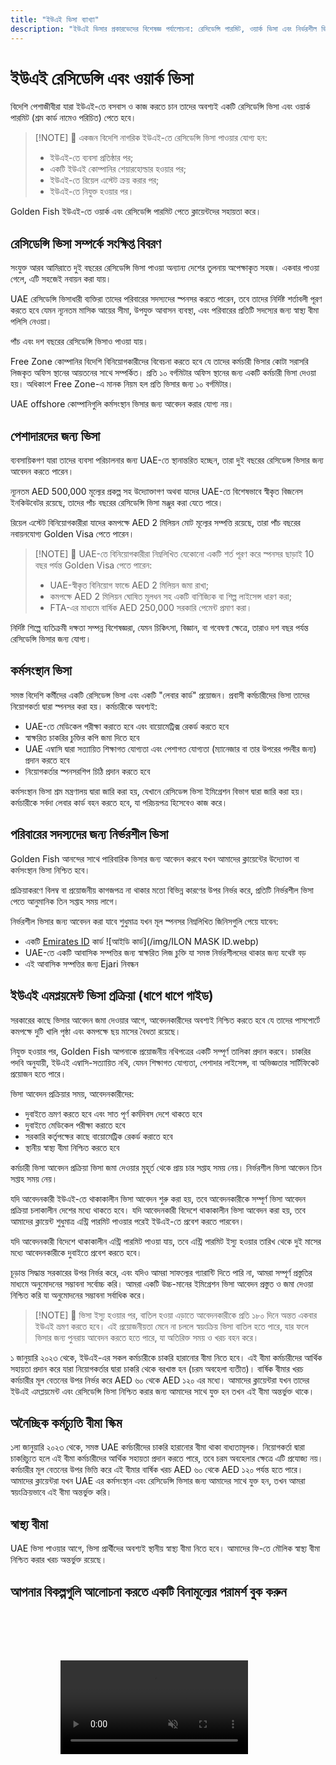 ```yaml
---
title: "ইউএই ভিসা ব্যাখ্যা"
description: "ইউএই ভিসার প্রকারভেদের বিশেষজ্ঞ পর্যালোচনা: রেসিডেন্সি পারমিট, ওয়ার্ক ভিসা এবং নির্ভরশীল ভিসা। প্রয়োজনীয়তা ও প্রক্রিয়াকরণ সম্পর্কে যা কিছু জানা দরকার।"
---
```


# ইউএই রেসিডেন্সি এবং ওয়ার্ক ভিসা

বিদেশি পেশাজীবীরা যারা ইউএই-তে বসবাস ও কাজ করতে চান তাদের অবশ্যই একটি রেসিডেন্সি ভিসা এবং ওয়ার্ক পারমিট (শ্রম কার্ড নামেও পরিচিত) পেতে হবে।

> [!NOTE] 💚 একজন বিদেশি নাগরিক ইউএই-তে রেসিডেন্সি ভিসা পাওয়ার যোগ্য হন:
>
> - ইউএই-তে ব্যবসা প্রতিষ্ঠার পর;
> - একটি ইউএই কোম্পানির শেয়ারহোল্ডার হওয়ার পর;
> - ইউএই-তে রিয়েল এস্টেট ক্রয় করার পর;
> - ইউএই-তে নিযুক্ত হওয়ার পর।

Golden Fish ইউএই-তে ওয়ার্ক এবং রেসিডেন্সি পারমিট পেতে ক্লায়েন্টদের সহায়তা করে।

## রেসিডেন্সি ভিসা সম্পর্কে সংক্ষিপ্ত বিবরণ

সংযুক্ত আরব আমিরাতে দুই বছরের রেসিডেন্সি ভিসা পাওয়া অন্যান্য দেশের তুলনায় অপেক্ষাকৃত সহজ। একবার পাওয়া গেলে, এটি সহজেই নবায়ন করা যায়।

UAE রেসিডেন্সি ভিসাধারী ব্যক্তিরা তাদের পরিবারের সদস্যদের স্পনসর করতে পারেন, তবে তাদের নির্দিষ্ট শর্তাবলী পূরণ করতে হবে যেমন ন্যূনতম মাসিক আয়ের সীমা, উপযুক্ত আবাসন ব্যবস্থা, এবং পরিবারের প্রতিটি সদস্যের জন্য স্বাস্থ্য বীমা পলিসি নেওয়া।

পাঁচ এবং দশ বছরের রেসিডেন্সি ভিসাও পাওয়া যায়।

Free Zone কোম্পানির বিদেশি বিনিয়োগকারীদের বিবেচনা করতে হবে যে তাদের কর্মচারী ভিসার কোটা সরাসরি লিজকৃত অফিস স্থানের আয়তনের সাথে সম্পর্কিত। প্রতি ১০ বর্গমিটার অফিস স্থানের জন্য একটি কর্মচারী ভিসা দেওয়া হয়। অধিকাংশ Free Zone-এ মানক নিয়ম হল প্রতি ভিসার জন্য ১০ বর্গমিটার।

UAE offshore কোম্পানিগুলি কর্মসংস্থান ভিসার জন্য আবেদন করার যোগ্য নয়।

## পেশাদারদের জন্য ভিসা

ব্যবসায়িকগণ যারা তাদের ব্যবসা পরিচালনার জন্য UAE-তে স্থানান্তরিত হচ্ছেন, তারা দুই বছরের রেসিডেন্স ভিসার জন্য আবেদন করতে পারেন।

ন্যূনতম AED 500,000 মূল্যের প্রকল্প সহ উদ্যোক্তাগণ অথবা যাদের UAE-তে বিশেষভাবে স্বীকৃত বিজনেস ইনকিউবেটর রয়েছে, তাদের পাঁচ বছরের রেসিডেন্সি ভিসা মঞ্জুর করা যেতে পারে।

রিয়েল এস্টেট বিনিয়োগকারীরা যাদের কমপক্ষে AED 2 মিলিয়ন মোট মূল্যের সম্পত্তি রয়েছে, তারা পাঁচ বছরের নবায়নযোগ্য Golden Visa পেতে পারেন।

> [!NOTE] 💚 UAE-তে বিনিয়োগকারীরা নিম্নলিখিত যেকোনো একটি শর্ত পূরণ করে স্পনসর ছাড়াই 10 বছর পর্যন্ত Golden Visa পেতে পারেন:
>
> - UAE-স্বীকৃত বিনিয়োগ ফান্ডে AED 2 মিলিয়ন জমা রাখা;
> - কমপক্ষে AED 2 মিলিয়ন ঘোষিত মূলধন সহ একটি বাণিজ্যিক বা শিল্প লাইসেন্স ধারণ করা;
> - FTA-এর মাধ্যমে বার্ষিক AED 250,000 সরকারি পেমেন্ট প্রমাণ করা।

নির্দিষ্ট শিল্পে ব্যতিক্রমী দক্ষতা সম্পন্ন বিশেষজ্ঞরা, যেমন চিকিৎসা, বিজ্ঞান, বা গবেষণা ক্ষেত্রে, তারাও দশ বছর পর্যন্ত রেসিডেন্সি ভিসার জন্য যোগ্য।

## কর্মসংস্থান ভিসা

সমস্ত বিদেশি কর্মীদের একটি রেসিডেন্স ভিসা এবং একটি "লেবার কার্ড" প্রয়োজন। প্রবাসী কর্মচারীদের ভিসা তাদের নিয়োগকর্তা দ্বারা স্পনসর করা হয়। কর্মচারীকে অবশ্যই:

- UAE-তে মেডিকেল পরীক্ষা করাতে হবে এবং বায়োমেট্রিক্স রেকর্ড করতে হবে
- স্বাক্ষরিত চাকরির চুক্তির কপি জমা দিতে হবে
- UAE এম্বাসি দ্বারা সত্যায়িত শিক্ষাগত যোগ্যতা এবং পেশাগত যোগ্যতা (ম্যানেজার বা তার উপরের পদবীর জন্য) প্রদান করতে হবে
- নিয়োগকর্তার স্পনসরশিপ চিঠি প্রদান করতে হবে

কর্মসংস্থান ভিসা শ্রম মন্ত্রণালয় দ্বারা জারি করা হয়, যেখানে রেসিডেন্স ভিসা ইমিগ্রেশন বিভাগ দ্বারা জারি করা হয়। কর্মচারীকে সর্বদা লেবার কার্ড বহন করতে হবে, যা পরিচয়পত্র হিসেবেও কাজ করে।

## পরিবারের সদস্যদের জন্য নির্ভরশীল ভিসা

Golden Fish আনন্দের সাথে পারিবারিক ভিসার জন্য আবেদন করবে যখন আমাদের ক্লায়েন্টের উদ্যোক্তা বা কর্মসংস্থান ভিসা নিশ্চিত হবে।

প্রক্রিয়াকরণে বিলম্ব বা প্রয়োজনীয় কাগজপত্র না থাকার মতো বিভিন্ন কারণের উপর নির্ভর করে, প্রতিটি নির্ভরশীল ভিসা পেতে আনুমানিক তিন সপ্তাহ সময় লাগে।

নির্ভরশীল ভিসার জন্য আবেদন করা যাবে শুধুমাত্র যখন মূল স্পনসর নিম্নলিখিত জিনিসগুলি পেয়ে যাবেন:

- একটি [Emirates ID](https://u.ae/en/information-and-services/visa-and-emirates-id/emirates-id) কার্ড ![আইডি কার্ড](/img/ILON MASK ID.webp)
- UAE-তে একটি আবাসিক সম্পত্তির জন্য স্বাক্ষরিত লিজ চুক্তি যা সমস্ত নির্ভরশীলদের থাকার জন্য যথেষ্ট বড়
- এই আবাসিক সম্পত্তির জন্য Ejari নিবন্ধন

## ইউএই এমপ্লয়মেন্ট ভিসা প্রক্রিয়া (ধাপে ধাপে গাইড)

সরকারের কাছে ভিসার আবেদন জমা দেওয়ার আগে, আবেদনকারীদের অবশ্যই নিশ্চিত করতে হবে যে তাদের পাসপোর্টে কমপক্ষে দুটি খালি পৃষ্ঠা এবং কমপক্ষে ছয় মাসের বৈধতা রয়েছে।

নিযুক্ত হওয়ার পর, Golden Fish আপনাকে প্রয়োজনীয় নথিপত্রের একটি সম্পূর্ণ তালিকা প্রদান করবে। চাকরির পদবি অনুযায়ী, ইউএই এম্বাসি-সত্যায়িত নথি, যেমন শিক্ষাগত যোগ্যতা, পেশাদার লাইসেন্স, বা অভিজ্ঞতার সার্টিফিকেট প্রয়োজন হতে পারে।

ভিসা আবেদন প্রক্রিয়ার সময়, আবেদনকারীদের:

- দুবাইতে ভ্রমণ করতে হবে এবং সাত পূর্ণ কর্মদিবস দেশে থাকতে হবে
- দুবাইতে মেডিকেল পরীক্ষা করাতে হবে
- সরকারি কর্তৃপক্ষের কাছে বায়োমেট্রিক রেকর্ড করাতে হবে
- স্থানীয় স্বাস্থ্য বীমা নিশ্চিত করতে হবে

কর্মচারী ভিসা আবেদন প্রক্রিয়া ভিসা জমা দেওয়ার মুহূর্ত থেকে প্রায় চার সপ্তাহ সময় নেয়। নির্ভরশীল ভিসা আবেদন তিন সপ্তাহ সময় নেয়।

যদি আবেদনকারী ইউএই-তে থাকাকালীন ভিসা আবেদন শুরু করা হয়, তবে আবেদনকারীকে সম্পূর্ণ ভিসা আবেদন প্রক্রিয়া চলাকালীন দেশের মধ্যে থাকতে হবে। যদি আবেদনকারী বিদেশে থাকাকালীন ভিসা আবেদন করা হয়, তবে আমাদের ক্লায়েন্ট শুধুমাত্র এন্ট্রি পারমিট পাওয়ার পরেই ইউএই-তে প্রবেশ করতে পারবেন।

যদি আবেদনকারী বিদেশে থাকাকালীন এন্ট্রি পারমিট পাওয়া যায়, তবে এন্ট্রি পারমিট ইস্যু হওয়ার তারিখ থেকে দুই মাসের মধ্যে আবেদনকারীকে দুবাইতে প্রবেশ করতে হবে।

চূড়ান্ত সিদ্ধান্ত সরকারের উপর নির্ভর করে, এবং যদিও আমরা সাফল্যের গ্যারান্টি দিতে পারি না, আমরা সম্পূর্ণ প্রস্তুতির মাধ্যমে অনুমোদনের সম্ভাবনা সর্বোচ্চ করি। আমরা একটি উচ্চ-মানের ইমিগ্রেশন ভিসা আবেদন প্রস্তুত ও জমা দেওয়া নিশ্চিত করি যা অনুমোদনের সম্ভাবনা সর্বাধিক করে।

> [!NOTE] 💚 ভিসা ইস্যু হওয়ার পর, বাতিল হওয়া এড়াতে আবেদনকারীকে প্রতি ১৮০ দিনে অন্তত একবার ইউএই ভ্রমণ করতে হবে।
> এই প্রয়োজনীয়তা মেনে না চললে স্বয়ংক্রিয় ভিসা বাতিল হতে পারে, যার ফলে ভিসার জন্য পুনরায় আবেদন করতে হতে পারে, যা অতিরিক্ত সময় ও খরচ বহন করে।

১ জানুয়ারি ২০২৩ থেকে, ইউএই-এর সকল কর্মচারীকে চাকরি হারানোর বীমা নিতে হবে। এই বীমা কর্মচারীদের আর্থিক সহায়তা প্রদান করে যারা নিয়োগকর্তার দ্বারা চাকরি থেকে বরখাস্ত হন (চরম অবহেলা ব্যতীত)। বার্ষিক বীমার খরচ কর্মচারীর মূল বেতনের উপর নির্ভর করে AED ৬০ থেকে AED ১২০ এর মধ্যে। আমাদের ক্লায়েন্টরা যখন তাদের ইউএই এমপ্লয়মেন্ট এবং রেসিডেন্সি ভিসা নিশ্চিত করার জন্য আমাদের সাথে যুক্ত হন তখন এই বীমা অন্তর্ভুক্ত থাকে।

## অনৈচ্ছিক কর্মচ্যুতি বীমা স্কিম

১লা জানুয়ারি ২০২৩ থেকে, সমস্ত UAE কর্মচারীদের চাকরি হারানোর বীমা থাকা বাধ্যতামূলক। নিয়োগকর্তা দ্বারা চাকরিচ্যুত হলে এই বীমা কর্মচারীদের আর্থিক সহায়তা প্রদান করতে পারে, তবে চরম অবহেলার ক্ষেত্রে এটি প্রযোজ্য নয়। কর্মচারীর মূল বেতনের উপর ভিত্তি করে এই বীমার বার্ষিক খরচ AED ৬০ থেকে AED ১২০ পর্যন্ত হতে পারে। আমাদের ক্লায়েন্টরা যখন UAE এর কর্মসংস্থান এবং রেসিডেন্সি ভিসার জন্য আমাদের সাথে যুক্ত হন, তখন আমরা স্বয়ংক্রিয়ভাবে এই বীমা অন্তর্ভুক্ত করি।

## স্বাস্থ্য বীমা

UAE ভিসা পাওয়ার আগে, ভিসা প্রার্থীদের অবশ্যই স্থানীয় স্বাস্থ্য বীমা নিতে হবে। আমাদের ফি-তে মৌলিক স্বাস্থ্য বীমা নিশ্চিত করার খরচ অন্তর্ভুক্ত রয়েছে।

## আপনার বিকল্পগুলি আলোচনা করতে একটি বিনামূল্যের পরামর্শ বুক করুন

<video  autoplay muted playsinline style="padding: 80px" >
  <source src="/video/iStock-2185914135.mp4" type="video/mp4">
</video>

<ContactFormModal formName="Employment Visa [guide]" buttonText="বিনামূল্যে পরামর্শ নিন" :services="[
    '💼 Employment Visa + Labor Card',
    '👨‍💼 Entrepreneur Visa (2-year)',
    '🏢 Free Zone Company Visa',
    '👨‍👩‍👧‍👦 Dependent Family Visa',
    '💳 Emirates ID Application',
    '💵 মাসিক বেতন ৩০,০০০ AED এর উপরে',
    '💰 Golden Visa Eligibility',
    '❓ অন্যান্য ভিসা সেবা',
    ]"/>
